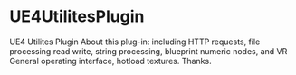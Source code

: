 # UE4UtilitesPlugin
UE4 Utilites Plugin
About this plug-in: including HTTP requests, file processing read write, string processing, blueprint numeric nodes, and VR General operating interface, hotload textures.
Thanks. 
